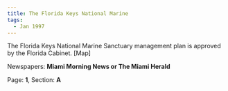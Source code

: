 ```yaml
---  
title: The Florida Keys National Marine  
tags:  
  - Jan 1997  
---  
```

  
The Florida Keys National Marine Sanctuary management plan is approved by the Florida Cabinet. [Map]  
  
Newspapers: **Miami Morning News or The Miami Herald**  
  
Page: **1**, Section: **A** 
